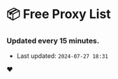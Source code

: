 # :package: Free Proxy List
### Updated every 15 minutes.

- Last updated: `2024-07-27 18:31`

:heart:
